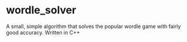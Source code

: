 # wordle_solver
A small, simple algorithm that solves the popular wordle game with fairly good accuracy. Written in C++
